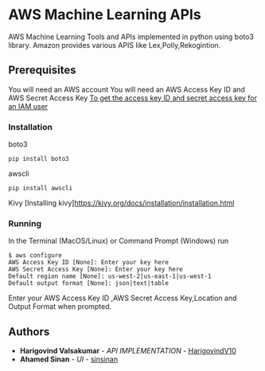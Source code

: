 # AWS Machine Learning APIs
AWS Machine Learning Tools and APIs implemented in python using boto3 library.
Amazon provides various APIS like Lex,Polly,Rekogintion.

## Prerequisites

You will need an AWS account
You will need an AWS Access Key ID and AWS Secret Access Key [To get the access key ID and secret access key for an IAM user](https://docs.aws.amazon.com/cli/latest/userguide/cli-chap-getting-started.html)

### Installation
boto3

```pip install boto3```

awscli

```pip install awscli```

Kivy [Installing kivy]https://kivy.org/docs/installation/installation.html

### Running

In the Terminal (MacOS/Linux) or Command Prompt (Windows) run

```
$ aws configure
AWS Access Key ID [None]: Enter your key here
AWS Secret Access Key [None]: Enter your key here
Default region name [None]: us-west-2|us-east-1|us-west-1
Default output format [None]: json|text|table
```

Enter your AWS Access Key ID ,AWS Secret Access Key,Location and Output Format when prompted.


## Authors

* **Harigovind Valsakumar** - *API IMPLEMENTATION* - [HarigovindV10](https://github.com/HarigovindV10)
* **Ahamed Sinan** - *UI* - [sinsinan](https://github.com/sinsinan)

